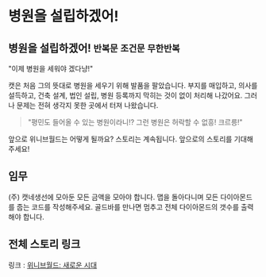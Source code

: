 # 병원을 설립하겠어!

## 병원을 설립하겠어! `반복문` `조건문` `무한반복`

"이제 병원을 세워야 겠다냥!"

캣은 처음 그의 뜻대로 병원을 세우기 위해 발품을 팔았습니다. 부지를 매입하고, 의사를 설득하고, 건축 설계, 법인 설립, 병원 등록까지 막히는 것이 없이 처리해 나갔어요. 그러나 문제는 전혀 생각지 못한 곳에서 터져 나왔습니다.

> "평민도 들어올 수 있는 병원이라니!? 그런 병원은 허락할 수 없흥! 크르릉!"

앞으로 위니브월드는 어떻게 될까요? 스토리는 계속됩니다. 앞으로의 스토리를 기대해주세요!


## 임무

(주) 캣네생선에 모아둔 모든 금액을 모아야 합니다. 맵을 돌아다니며 모든 다이아몬드를 줍는 코드를 작성해주세요. 골드바를 만나면 멈추고 전체 다이아몬드의 갯수를 출력해야 합니다.


## 전체 스토리 링크

링크 : [위니브월드: 새로운 시대](https://paullabworkspace.notion.site/08e6e80957d94459adeff743cbde9659?pvs=4)